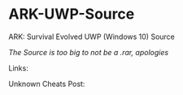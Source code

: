 # ARK-UWP-Source
ARK: Survival Evolved UWP (Windows 10) Source

*The Source is too big to not be a .rar, apologies*

Links:


Unknown Cheats Post:

